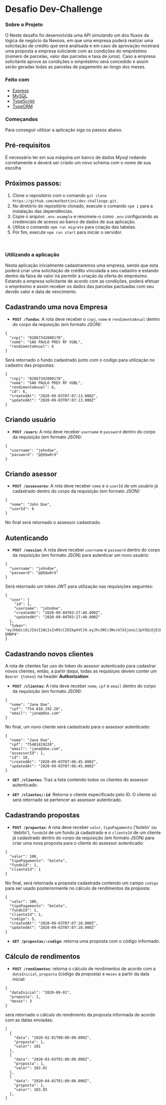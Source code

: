 # Desafio Dev-Challenge

<h3> Sobre o Projeto </h3>
<p>O Neste desafio foi desenvolvida uma API simulando um dos fluxos da lógica de negócio da Nexoos, em que uma empresa poderá realizar uma solicitação de crédito que será analisada e em caso de aprovação mostrará uma proposta a empresa soliciante com as condições do empréstimo (número de parcelas, valor das parcelas e taxa de juros). Caso a empresa solicitante aprove as condições o empréstimo será concedido e assim serão geradas todas as parcelas de pagamento ao longo dos meses.  </p>

<h3> Feito com </h3>

- [Express](https://expressjs.com/pt-br/)
- [MySQL](https://www.mysql.com/)
- [TypeScript](https://www.typescriptlang.org/)
- [TypeORM](https://typeorm.io/)

<h3> Começandos </h3>
<p>Para conseguir utilizar a aplicação siga os passos abaixo. </p>

<h2> Pré-requisitos </h2>

<p> É necessário ter em sua máquina um banco de dados Mysql rodando corretamente e deverá ser criado um novo schema com o nome de sua escolha </p>

<h2> Próximos passos: </h2>

1. Clone o repositório com o comando `git clone https://github.com/matbottini/dev-challenge.git`.
2. No diretório do repositório clonado, execute o comando `npm i` para a instalação das dependências.
3. Copie o arquivo `.env.example` e renomeie-o como `.env` configurando as credenciais de acesso ao banco de dados de sua aplicação.
5. Utilize o comando `npm run migrate` para criação das tabelas.
6. Por fim, execute `npm run start` para iniciar o servidor.

<br>

<h3>Utilizando a aplicação</h3>
<p>Nesta aplicação inicialmente cadastraremos uma empresa, sendo que esta poderá criar uma solicitação de crédito vinculada a seu cadastro e estando dentro da faixa de valor irá permitir a criação da oferta do emprésimo. Estando a empresa solicitante de acordo com as condições, poderá efetuar o emprésimo e assim receber os dados das parcelas pactuadas com seu devido valor e data de vencimento. </p>

## Cadastrando uma nova Empresa

- **`POST /fundos`**: A rota deve receber o `cnpj`, `nome` e `rendimentoAnual` dentro do corpo da requisição (em formato JSON):
```
{
  "cnpj": "82867342000178",
  "nome": "SAO PAULO PREV RF VGBL",
  "rendimentoAnual": 6
}
```
Será retornado o fundo cadastrado junto com o codigo para utilização no cadastro das propostas:
```
{
  "cnpj": "82867342000178",
  "nome": "SAO PAULO PREV RF VGBL",
  "rendimentoAnual": 6,
  "id": 6,
  "createdAt": "2020-09-03T07:07:13.000Z",
  "updatedAt": "2020-09-03T07:07:13.000Z"
}
```


## Criando usuário

- **`POST /users`**: A rota deve receber `username` e `password` dentro do corpo da requisição (em formato JSON):


```
{
  "username": "johndoe",
  "password": "p@$$w0rd"
}
```

## Criando asessor

- **`POST /assessores`**: A rota deve receber `nome` e o `userId` de um usuário já cadastrado dentro do corpo da requisição (em formato JSON):

```
{
  "nome": "John Doe",
  "userId": 6
}
```
No final será retornado o assessor cadastrado.

## Autenticando

- **`POST /session`**: A rota deve receber `username` e `password` dentro do corpo da requisição (em formato JSON) para autenticar um novo usuário:

```
{
  "username": "johndoe",
  "password": "p@$$w0rd"
}
```
Será retornado um token JWT para utilização nas requisições seguintes:


```
{
  "user": {
    "id": 1,
    "username": "johndoe",
    "createdAt": "2020-09-04T03:27:40.000Z",
    "updatedAt": "2020-09-04T03:27:40.000Z"
  },
  "token": "eyJhbGciOiJIUzI1NiIsInR5cCI6IkpXVCJ9.eyJhc3Nlc3NvcklkIjoxLCJpYXQiOjE1OTkxOTAxMzIsImV4cCI6MTU5OTI3NjUzMiwic3ViIjoiMSJ9.cFC4mpi8Nmt7nIdKgiAI0iQeL0HrUm6itLBvO-EM0P4"
}
```

## Cadastrando novos clientes
A rota de clientes faz uso do token do assesor autenticado para cadastrar novos clientes, então, a partir daqui, todas as requisiçes devem conter um `Bearer {token}` na header **Authorization**:

- **`POST /clientes`**: A rota deve receber `nome`, `cpf` e `email` dentro do corpo da requisição (em formato JSON):

```
{
  "nome": "Jane Doe",
  "cpf": "754.818.192-28",
  "email": "jane@doe.com"
}
```
No final, um novo cliente será cadastrado para o assessor autenticado:
```
{
  "nome": "Jane Doe",
  "cpf": "75481819228",
  "email": "jane@doe.com",
  "assessorId": 1,
  "id": 10,
  "createdAt": "2020-09-03T07:06:45.000Z",
  "updatedAt": "2020-09-03T07:06:45.000Z"
}
```
- **`GET /clientes`**: Traz a lista contendo todos os clientes do assessor autenticado.

- **`GET /clientes/:id`**: Retorna o cliente especificado pelo ID. O cliente só será retornado se pertencer ao assessor autenticado.

## Cadastrando propostas

- **`POST /propostas`**: A rota deve receber `valor`, `tipoPagamento` ('boleto' ou 'debito'), `fundoId` de um fundo já cadastrado e o `clienteId` de um cliente já cadastrado dentro do corpo da requisição (em formato JSON) para criar uma nova proposta para o cliente do assessor autenticado:

```
{
  "valor": 100,
  "tipoPagamento": "boleto",
  "fundoId": 1,
  "clienteId": 1
}
```
No final, será retornada a proposta cadastrada contendo um campo `codigo` para ser usado posteriormente no cálculo de rendimentos da proposta:
```
{
  "valor": 100,
  "tipoPagamento": "boleto",
  "fundoId": 1,
  "clienteId": 1,
  "codigo": 5,
  "createdAt": "2020-09-03T07:07:10.000Z",
  "updatedAt": "2020-09-03T07:07:10.000Z"
}
```
- **`GET /propostas/:codigo`**: retorna uma proposta com o código informado.


## Cálculo de rendimentos

- **`POST /rendimentos`**: retorna o cálculo de rendimentos de acordo com a `dataInicial`, `proposta` (código da proposta) e `meses` a partir da data inicial:
```
{
  "dataInicial": "2020-09-01",
  "proposta": 1,
  "meses": 3
}
```
será retornado o cálculo do rendimento da proposta informada de acordo com as datas enviadas:
```
[
  {
    "data": "2020-02-01T00:00:00.000Z",
    "proposta": 1,
    "valor": 101
  },
  {
    "data": "2020-03-03T01:00:00.000Z",
    "proposta": 1,
    "valor": 102.01
  },
  {
    "data": "2020-04-01T01:00:00.000Z",
    "proposta": 1,
    "valor": 103.03
  },
]
```

